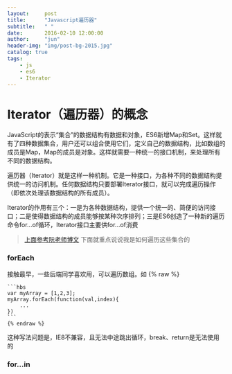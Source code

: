 ```yaml
---
layout:     post
title:      "Javascript遍历器"
subtitle:   " "
date:       2016-02-10 12:00:00
author:     "jun"
header-img: "img/post-bg-2015.jpg"
catalog: true
tags:
    - js
    - es6
    - Iterator
---
```




# Iterator（遍历器）的概念 
JavaScript的表示“集合”的数据结构有数据和对象，ES6新增Map和Set。这样就有了四种数据集合，用户还可以组合使用它们，定义自己的数据结构，比如数组的成员是Map，Map的成员是对象。这样就需要一种统一的接口机制，来处理所有不同的数据结构。

遍历器（Iterator）就是这样一种机制。它是一种接口，为各种不同的数据结构提供统一的访问机制。任何数据结构只要部署Iterator接口，就可以完成遍历操作（即依次处理该数据结构的所有成员）。

Iterator的作用有三个：一是为各种数据结构，提供一个统一的、简便的访问接口；二是使得数据结构的成员能够按某种次序排列；三是ES6创造了一种新的遍历命令for...of循环，Iterator接口主要供for...of消费

> [上面参考阮老师博文](http://es6.ruanyifeng.com/#docs/iterator)
> 下面就重点说说我是如何遍历这些集合的

### forEach
接触最早，一些后端同学喜欢用，可以遍历数组。如	
	{% raw %}

	```hbs
	var myArray = [1,2,3];
	myArray.forEach(function(val,index){
		...
	})
  	```
  	{% endraw %}
这种写法问题是，IE8不兼容，且无法中途跳出循环，break、return是无法使用的

### for...in